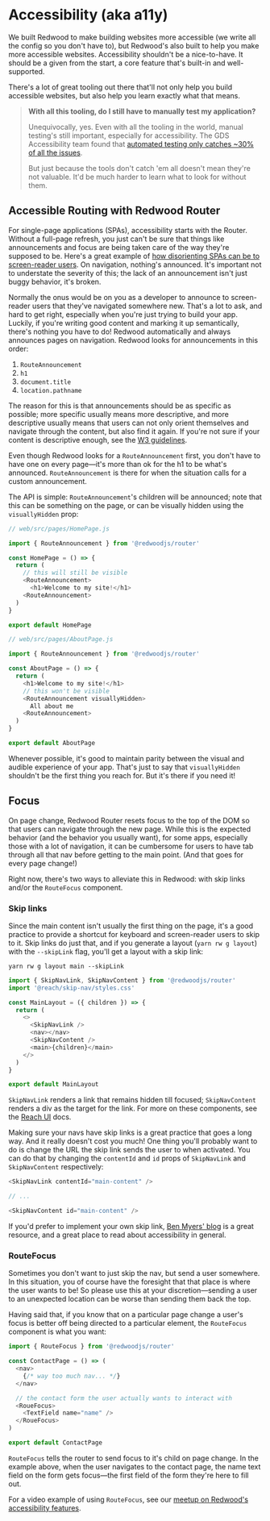# Accessibility (aka a11y)

We built Redwood to make building websites more accessible (we write all the config so you don't have to), but Redwood's also built to help you make more accessible websites. Accessibility shouldn't be a nice-to-have. It should be a given from the start, a core feature that's built-in and well-supported.

There's a lot of great tooling out there that'll not only help you build accessible websites, but also help you learn exactly what that means. 

> **With all this tooling, do I still have to manually test my application?**
> 
> Unequivocally, yes. Even with all the tooling in the world, manual testing's still important, especially for accessibility. 
> The GDS Accessibility team found that [automated testing only catches ~30% of all the issues](https://accessibility.blog.gov.uk/2017/02/24/what-we-found-when-we-tested-tools-on-the-worlds-least-accessible-webpage).
>
> But just because the tools don't catch 'em all doesn't mean they're not valuable. It'd be much harder to learn what to look for without them.

## Accessible Routing with Redwood Router 

For single-page applications (SPAs), accessibility starts with the Router. Without a full-page refresh, you just can't be sure that things like announcements and focus are being taken care of the way they're supposed to be. Here's a great example of [how disorienting SPAs can be to screen-reader users](https://www.youtube.com/watch?v=NKTdNv8JpuM). On navigation, nothing's announced. It's important not to understate the severity of this; the lack of an announcement isn't just buggy behavior, it's broken.

Normally the onus would be on you as a developer to announce to screen-reader users that they've navigated somewhere new. That's a lot to ask, and hard to get right, especially when you're just trying to build your app. Luckily, if you're writing good content and marking it up semantically, there's nothing you have to do! Redwood automatically and always announces pages on navigation. Redwood looks for announcements in this order:

1. `RouteAnnouncement`
2. `h1`
3. `document.title`
4. `location.pathname`

The reason for this is that announcements should be as specific as possible; more specific usually means more descriptive, and more descriptive usually means that users can not only orient themselves and navigate through the content, but also find it again. 
If you're not sure if your content is descriptive enough, see the [W3 guidelines](https://www.w3.org/WAI/WCAG21/Techniques/general/G88.html).

Even though Redwood looks for a `RouteAnnouncement` first, you don't have to have one on every page—it's more than ok for the h1 to be what's announced. `RouteAnnouncement` is there for when the situation calls for a custom announcement.

The API is simple: `RouteAnnouncement`'s children will be announced; note that this can be something on the page, or can be visually hidden using the `visuallyHidden` prop:

```js
// web/src/pages/HomePage.js

import { RouteAnnouncement } from '@redwoodjs/router'

const HomePage = () => {
  return (
    // this will still be visible
    <RouteAnnouncement>
      <h1>Welcome to my site!</h1>
    <RouteAnnouncement>
  )
}

export default HomePage 
```

```js
// web/src/pages/AboutPage.js

import { RouteAnnouncement } from '@redwoodjs/router'

const AboutPage = () => {
  return (
    <h1>Welcome to my site!</h1>
    // this won't be visible
    <RouteAnnouncement visuallyHidden>
      All about me
    <RouteAnnouncement>
  )
}

export default AboutPage 
```

Whenever possible, it's good to maintain parity between the visual and audible experience of your app. That's just to say that `visuallyHidden` shouldn't be the first thing you reach for. But it's there if you need it!

<!-- Note that if you have more than one `RouteAnnouncement`, Redwood uses the most specific one, that way if you have multiple layouts, you can override as needed. -->

## Focus

On page change, Redwood Router resets focus to the top of the DOM so that users can navigate through the new page. While this is the expected behavior (and the behavior you usually want), for some apps, especially those with a lot of navigation, it can be cumbersome for users to have tab through all that nav before getting to the main point. (And that goes for every page change!)

Right now, there's two ways to alleviate this in Redwood: with skip links and/or the `RouteFocus` component.

### Skip links

Since the main content isn't usually the first thing on the page, it's a good practice to provide a shortcut for keyboard and screen-reader users to skip to it. Skip links do just that, and if you generate a layout (`yarn rw g layout`) with the `--skipLink` flag, you'll get a layout with a skip link:

```terminal
yarn rw g layout main --skipLink
```

```js
import { SkipNavLink, SkipNavContent } from '@redwoodjs/router'
import '@reach/skip-nav/styles.css'

const MainLayout = ({ children }) => {
  return (
    <>
      <SkipNavLink />
      <nav></nav>
      <SkipNavContent />
      <main>{children}</main>
    </>
  )
}

export default MainLayout
```

`SkipNavLink` renders a link that remains hidden till focused; `SkipNavContent` renders a div as the target for the link. For more on these components, see the [Reach UI](https://reach.tech/skip-nav/#reach-skip-nav) docs.

Making sure your navs have skip links is a great practice that goes a long way. And it really doesn't cost you much! 
One thing you'll probably want to do is change the URL the skip link sends the user to when activated. You can do that by changing the `contentId` and `id` props of `SkipNavLink` and `SkipNavContent` respectively:

```js
<SkipNavLink contentId="main-content" />

// ...

<SkipNavContent id="main-content" />
```

If you'd prefer to implement your own skip link, [Ben Myers' blog](https://benmyers.dev/blog/skip-links/) is a great resource, and a great place to read about accessibility in general.

### RouteFocus

Sometimes you don't want to just skip the nav, but send a user somewhere. In this situation, you of course have the foresight that that place is where the user wants to be! So please use this at your discretion—sending a user to an unexpected location can be worse than sending them back the top.

Having said that, if you know that on a particular page change a user's focus is better off being directed to a particular element, the `RouteFocus` component is what you want:

```js
import { RouteFocus } from '@redwoodjs/router'

const ContactPage = () => (
  <nav>
    {/* way too much nav... */}
  </nav>

  // the contact form the user actually wants to interact with 
  <RoueFocus>
    <TextField name="name" />
  </RoueFocus>
)

export default ContactPage
```

`RouteFocus` tells the router to send focus to it's child on page change. In the example above, when the user navigates to the contact page, the name text field on the form gets focus—the first field of the form they're here to fill out. 

For a video example of using `RouteFocus`, see our [meetup on Redwood's accessibility features](https://youtu.be/T1zs77LU68w?t=3240).